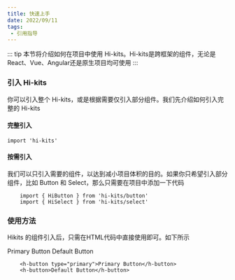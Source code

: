 ```yaml
---
title: 快速上手
date: 2022/09/11
tags:
 - 引用指导
---
```


::: tip
本节将介绍如何在项目中使用 Hi-kits。Hi-kits是跨框架的组件，无论是React、Vue、Angular还是原生项目均可使用
:::

### 引入 Hi-kits
 你可以引入整个 Hi-kits，或是根据需要仅引入部分组件。我们先介绍如何引入完整的 Hi-kits

#### 完整引入
```shell
import 'hi-kits'
```
#### 按需引入
我们可以只引入需要的组件，以达到减小项目体积的目的。如果你只希望引入部分组件，比如 Button 和 Select，那么只需要在项目中添加一下代码

```shell
    import { HiButton } from 'hi-kits/button'
    import { HiSelect } from 'hi-kits/select'
```
### 使用方法
Hikits 的组件引入后，只需在HTML代码中直接使用即可。如下所示

 <h-button type="primary">Primary Button</h-button>
 <h-button>Default Button</h-button>
```shell
    <h-button type="primary">Primary Button</h-button>
    <h-button>Default Button</h-button>
```

